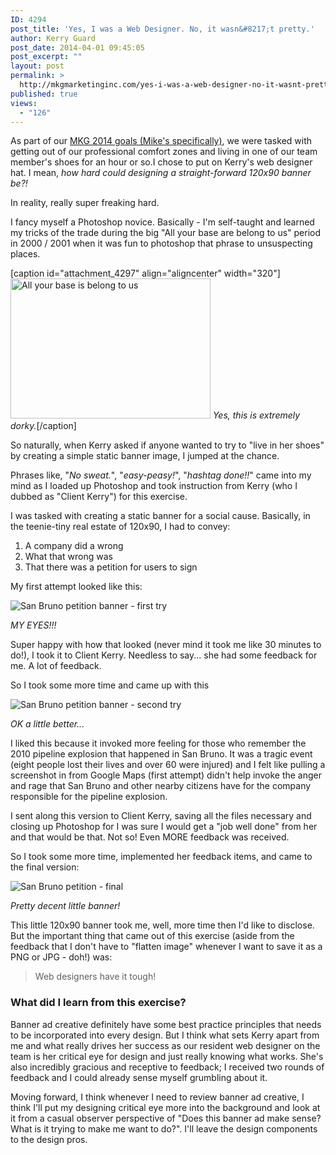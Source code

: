 ```yaml
---
ID: 4294
post_title: 'Yes, I was a Web Designer. No, it wasn&#8217;t pretty.'
author: Kerry Guard
post_date: 2014-04-01 09:45:05
post_excerpt: ""
layout: post
permalink: >
  http://mkgmarketinginc.com/yes-i-was-a-web-designer-no-it-wasnt-pretty/
published: true
views:
  - "126"
---
```

<p>As part of our <a href="http://mkgmediagroup.com/the-most-awesome-and-official-2014-goals-of-mkg-media-group/" target="_blank">MKG 2014 goals (Mike's specifically)</a>, we were tasked with getting out of our professional comfort zones and living in one of our team member's shoes for an hour or so.</p?

<p>I chose to put on Kerry's web designer hat. I mean, <em>how hard could designing a straight-forward 120x90 banner be?!</em></p><!--more-->

<p>In reality, really super freaking hard.</p>

<p>I fancy myself a Photoshop novice. Basically - I'm self-taught and learned my tricks of the trade during the big "All your base are belong to us" period in 2000 / 2001 when it was fun to photoshop that phrase to unsuspecting places.</p>

[caption id="attachment_4297" align="aligncenter" width="320"]<a href="http://mkgmediagroup.com/wp-content/uploads/2014/03/allyourbase.gif"><img src="http://mkgmediagroup.com/wp-content/uploads/2014/03/allyourbase.gif" alt="All your base is belong to us" width="320" height="224" class="size-full wp-image-4297" /></a> <em>Yes, this is extremely dorky.</em>[/caption]

<p>So naturally, when Kerry asked if anyone wanted to try to "live in her shoes" by creating a simple static banner image, I jumped at the chance.</p>

<p>Phrases like, "<em>No sweat.</em>", "<em>easy-peasy!</em>", "<em>hashtag done!!</em>" came into my mind as I loaded up Photoshop and took instruction from Kerry (who I dubbed as "Client Kerry") for this exercise.</p>

<p>I was tasked with creating a static banner for a social cause. Basically, in the teenie-tiny real estate of 120x90, I had to convey:</p>
<ol>
<li>A company did a wrong</li>
<li>What that wrong was</li>
<li>That there was a petition for users to sign</li>
</ol>

<p>My first attempt looked like this:</p>
<img class="banner" src="http://mkgmediagroup.com/wp-content/uploads/2014/03/sanbruno.png" alt="San Bruno petition banner - first try" />
<p><em>MY EYES!!!</em></p>

<p>Super happy with how that looked (never mind it took me like 30 minutes to do!), I took it to Client Kerry. Needless to say... she had some feedback for me. A lot of feedback.</p>

<p>So I took some more time and came up with this</p>
<img class="banner" src="http://mkgmediagroup.com/wp-content/uploads/2014/03/sanbrunoc2.png" alt="San Bruno petition banner - second try" />
<p><em>OK a little better...</em></p>

<p>I liked this because it invoked more feeling for those who remember the 2010 pipeline explosion that happened in San Bruno. It was a tragic event (eight people lost their lives and over 60 were injured) and I felt like pulling a screenshot in from Google Maps (first attempt) didn't help invoke the anger and rage that San Bruno and other nearby citizens have for the company responsible for the pipeline explosion.</p>

<p>I sent along this version to Client Kerry, saving all the files necessary and closing up Photoshop for I was sure I would get a "job well done" from her and that would be that. Not so! Even MORE feedback was received.</p>

<p>So I took some more time, implemented her feedback items, and came to the final version:</p>
<img class="banner" src="http://mkgmediagroup.com/wp-content/uploads/2014/03/sanbruno.jpg" alt="San Bruno petition - final"/> 
<p><em>Pretty decent little banner!</em></p>

<p>This little 120x90 banner took me, well, more time then I'd like to disclose. But the important thing that came out of this exercise (aside from the feedback that I don't have to "flatten image" whenever I want to save it as a PNG or JPG - doh!) was:</p>

<blockquote>Web designers have it tough!</blockquote>

<h3>What did I learn from this exercise?</h3>

<p>Banner ad creative definitely have some best practice principles that needs to be incorporated into every design. But I think what sets Kerry apart from me and what really drives her success as our resident web designer on the team is her critical eye for design and just really knowing what works. She's also incredibly gracious and receptive to feedback; I received two rounds of feedback and I could already sense myself grumbling about it.</p>

<p>Moving forward, I think whenever I need to review banner ad creative, I think I'll put my designing critical eye more into the background and look at it from a casual observer perspective of "Does this banner ad make sense? What is it trying to make me want to do?". I'll leave the design components to the design pros.</p>